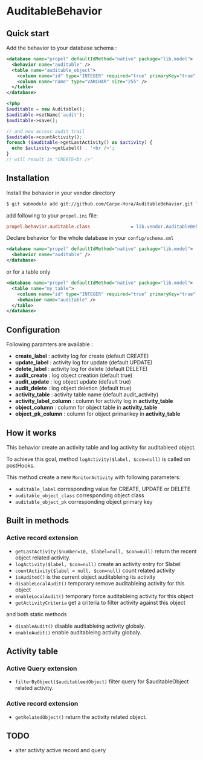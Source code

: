 AuditableBehavior
=================

Quick start
-----------

Add the behavior to your database schema :

``` xml
<database name="propel" defaultIdMethod="native" package="lib.model">
  <behavior name="auditable" />
  <table name="auditable_object">
    <column name="id" type="INTEGER" required="true" primaryKey="true" autoIncrement="true" />
    <column name="name" type="VARCHAR" size="255" />
  </table>
</database>
```

``` php
<?php
$auditable = new Auditable();
$auditable->setName('audit');
$auditable->save();

// and now access audit trail
$auditable->countActivity();
foreach ($auditable->getLastActivity() as $activity) {
  echo $activity->getLabel() . '<br />';
}
// will result in "CREATE<br />"
```


Installation
------------

Install the behavior in your vendor directory

``` bash
$ git submodule add git://github.com/Carpe-Hora/AuditableBehavior.git lib/vendor/AuditableBehavior
```

add following to your ```propel.ini``` file:

``` ini
propel.behavior.auditable.class               = lib.vendor.AuditableBehavior.src.AuditableBehavior
```

Declare behavior for the whole database in your ```config/schema.xml```

``` xml
<database name="propel" defaultIdMethod="native" package="lib.model">
  <behavior name="auditable" />
</database>
```

or for a table only

``` xml
<database name="propel" defaultIdMethod="native" package="lib.model">
  <table name="my_table">
    <column name="id" type="INTEGER" required="true" primaryKey="true" autoIncrement="true" />
    <behavior name="auditable" />
  </table>
</database>
```

Configuration
-------------

Following paramters are available :

* **create_label** : activity log for create (default CREATE)
* **update_label** : activity log for update (default UPDATE)
* **delete_label** : activity log for delete (default DELETE)
* **audit_create** : log object creation (default true)
* **audit_update** : log object update (default true)
* **audit_delete** : log object deletion (default true)
* **activity_table** : activity table name (default audit_activity)
* **activity_label_column** : column for activity log in **activity_table**
* **object_column** : column for object table in **activity_table**
* **object_pk_column** : column for object primarikey in **activity_table**

How it works
------------

This behavior create an activity table and log activity for auditableed object.

To achieve this goal, method ```logActivity($label, $con=null)``` is called on postHooks.

This method create a new ```MonitorActivity``` with following parameters:

* ```auditable_label``` corresponding value for CREATE, UPDATE or DELETE
* ```auditable_object_class``` corresponding object class
* ```auditable_object_pk``` corresponding object primary key

Built in methods
----------------

### Active record extension

* ```getLastActivity($number=10, $label=null, $con=null)``` return the recent object related activity.
* ```logActivity($label, $con=null)``` create an activity entry for $label
* ```countActivity($label = null, $con=null)``` count related activity
* ```isAudited()``` is the current object auditableing its activity
* ```disableLocalAudit()``` temporary remove auditableing activity for this object
* ```enableLocalAudit()``` temporary force auditableing activity for this object
* ```getActivityCriteria``` get a criteria to filter activity against this object

and both static methods

* ```disableAudit()``` disable auditableing activity globaly.
* ```enableAudit()``` enable auditableing activity globaly.

Activity table
--------------

### Active Query extension

* ```filterByObject($auditableedObject)``` filter query for $auditableObject related activity.

### Active record extension

* ```getRelatedObject()``` return the activity related object.

TODO
----

* alter activty active record and query
